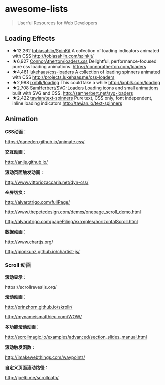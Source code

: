 # awesome-lists
> Userful Resources for Web Developers

## Loading Effects

- ★12,262 [tobiasahlin/SpinKit](https://github.com/tobiasahlin/SpinKit) A collection of loading indicators animated with CSS http://tobiasahlin.com/spinkit/
- ★6,927 [ConnorAtherton/loaders.css](https://github.com/ConnorAtherton/loaders.css) Delightful, performance-focused pure css loading animations. https://connoratherton.com/loaders 
- ★4,461 [lukehaas/css-loaders](https://github.com/lukehaas/css-loaders) A collection of loading spinners animated with CSS http://projects.lukehaas.me/css-loaders
- ★2,988 [jxnblk/loading](https://github.com/jxnblk/loading) This could take a while http://jxnblk.com/loading
- ★2,708 [SamHerbert/SVG-Loaders](https://github.com/SamHerbert/SVG-Loaders) Loading icons and small animations built with SVG and CSS. http://samherbert.net/svg-loaders
- ★2,422 [tawian/text-spinners](https://github.com/tawian/text-spinners) Pure text, CSS only, font independent, inline loading indicators http://tawian.io/text-spinners

## Animation

**CSS动画**：

https://daneden.github.io/animate.css/

**交互动画**：

http://anijs.github.io/

**滚动页面触发动画**：

http://www.vittoriozaccaria.net/dyn-css/

**全屏切换**：

http://alvarotrigo.com/fullPage/

http://www.thepetedesign.com/demos/onepage_scroll_demo.html

http://alvarotrigo.com/pagePiling/examples/horizontalScroll.html

**数据动画**：

http://www.chartjs.org/

http://gionkunz.github.io/chartist-js/

### Scroll 动画

**滚动显示**：

https://scrollrevealjs.org/                  

**滚动动画**：

http://prinzhorn.github.io/skrollr/

http://mynameismatthieu.com/WOW/

**多功能滚动动画**：

http://scrollmagic.io/examples/advanced/section_slides_manual.html

**滚动触发函数**：

http://imakewebthings.com/waypoints/

**自定义页面滚动路径**：

http://joelb.me/scrollpath/
